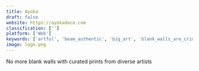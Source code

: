 ```yaml
---
title: Ayoka
draft: false 
website: https://ayokadeco.com
classification: ['']
platform: ['Web']
keywords: ['artful', 'beam_authentic', 'big_art', 'blank_walls_are_criminal', 'cat_street_view', 'declutter', 'globein', 'google_street_art_project', 'google_street_view', 'lumi', 'monchi', 'public_art', 'safari_beauty_toolbar', 'subliminator', 'taggroo', 'threadless_artist_shops', 'tinkersynth', 'wallcat']
image: logo.png
---
```

No more blank walls with curated prints from diverse artists